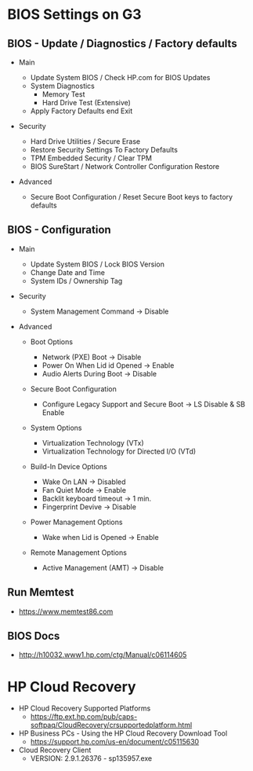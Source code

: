 # BIOS Settings on G3


## BIOS - Update / Diagnostics / Factory defaults

  * Main
    * Update System BIOS / Check HP.com for BIOS Updates 
    * System Diagnostics
      * Memory Test
      * Hard Drive Test (Extensive)
    * Apply Factory Defaults end Exit

  * Security
    * Hard Drive Utilities / Secure Erase
    * Restore Security Settings To Factory Defaults
    * TPM Embedded Security / Clear TPM
    * BIOS SureStart / Network Controller Configuration Restore

  * Advanced
    * Secure Boot Configuration / Reset Secure Boot keys to factory defaults


## BIOS - Configuration

  * Main
    * Update System BIOS / Lock BIOS Version
    * Change Date and Time
    * System IDs / Ownership Tag

  * Security
    * System Management Command -> Disable

  * Advanced
    * Boot Options
      * Network (PXE) Boot -> Disable
      * Power On When Lid id Opened -> Enable
      * Audio Alerts During Boot -> Disable

    * Secure Boot Configuration
      * Configure Legacy Support and Secure Boot -> LS Disable & SB Enable

    * System Options
      * Virtualization Technology (VTx)
      * Virtualization Technology for Directed I/O (VTd) 

    * Build-In Device Options
      * Wake On LAN -> Disabled
      * Fan Quiet Mode -> Enable
      * Backlit keyboard timeout -> 1 min.
      * Fingerprint Devive -> Disable

    * Power Management Options
      * Wake when Lid is Opened -> Enable

    * Remote Management Options
      * Active Management (AMT) -> Disable


## Run Memtest

  * https://www.memtest86.com


## BIOS Docs

  * http://h10032.www1.hp.com/ctg/Manual/c06114605


# HP Cloud Recovery

  * HP Cloud Recovery Supported Platforms
    * https://ftp.ext.hp.com/pub/caps-softpaq/CloudRecovery/crsupportedplatform.html
  * HP Business PCs - Using the HP Cloud Recovery Download Tool
    * https://support.hp.com/us-en/document/c05115630
  * Cloud Recovery Client
    * VERSION: 2.9.1.26376 - sp135957.exe

